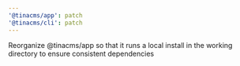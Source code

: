 ```yaml
---
'@tinacms/app': patch
'@tinacms/cli': patch
---
```


Reorganize @tinacms/app so that it runs a local install in the working directory to ensure consistent dependencies
